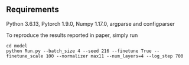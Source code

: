 ## Requirements

Python 3.6.13, Pytorch 1.9.0, Numpy 1.17.0, argparse and configparser


To reproduce the results reported in paper, simply run
```
cd model
python Run.py --batch_size 4 --seed 216 --finetune True --finetune_scale 100 --normalizer max11 --num_layers=4 --log_step 700
```



